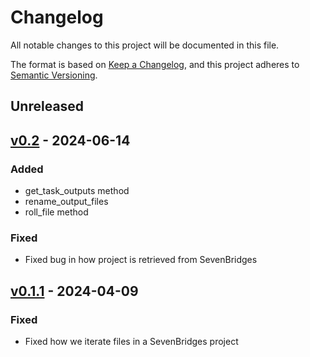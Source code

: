 # Changelog

All notable changes to this project will be documented in this file.

The format is based on [Keep a Changelog](https://keepachangelog.com/en/1.0.0/),
and this project adheres to [Semantic Versioning](https://semver.org/spec/v2.0.0.html).

## Unreleased

## [v0.2](https://github.com/NGS360/PAML/releases/tag/v0.2) - 2024-06-14

### Added

- get_task_outputs method
- rename_output_files
- roll_file method

### Fixed

- Fixed bug in how project is retrieved from SevenBridges

## [v0.1.1](https://github.com/NGS360/PAML/releases/tag/v0.1.1) - 2024-04-09

### Fixed

- Fixed how we iterate files in a SevenBridges project
